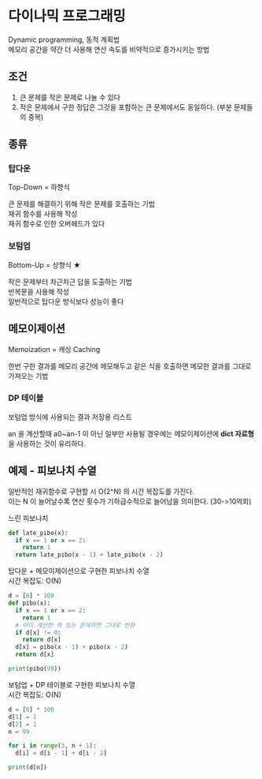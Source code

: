 # 다이나믹 프로그래밍
Dynamic programming, 동적 계획법  
메모리 공간을 약간 더 사용해 연산 속도를 비약적으로 증가시키는 방법

## 조건
1. 큰 문제를 작은 문제로 나눌 수 있다
2. 작은 문제에서 구한 정답은 그것을 포함하는 큰 문제에서도 동일하다. (부분 문제들의 중복)

## 종류
### 탑다운 
Top-Down = 하향식  

큰 문제를 해결하기 위해 작은 문제를 호출하는 기법  
재귀 함수를 사용해 작성  
재귀 함수로 인한 오버헤드가 있다

### 보텀업
Bottom-Up = 상향식 ★  

작은 문제부터 차근차근 답을 도출하는 기법  
반복문을 사용해 작성  
일반적으로 탑다운 방식보다 성능이 좋다

## 메모이제이션
Memoization = 캐싱 Caching

한번 구한 결과를 메모리 공간에 메모해두고 같은 식을 호출하면 메모한 결과를 그대로 가져오는 기법

### DP 테이블
보텀업 방식에 사용되는 결과 저장용 리스트

an 을 계산할때 a0~an-1 이 아닌 일부만 사용될 경우에는
메모이제이션에 **dict 자료형**을 사용하는 것이 유리하다.

## 예제 - 피보나치 수열
일반적인 재귀함수로 구현할 시 O(2^N) 의 시간 복잡도를 가진다.  
이는 N 이 늘어날수록 연산 횟수가 기하급수적으로 늘어남을 의미한다. (30->10억회)

느린 피보나치
```python
def late_pibo(x):
  if x == 1 or x == 2:
    return 1
  return late_pibo(x - 1) + late_pibo(x - 2)
```

탑다운 + 메모이제이션으로 구현한 피보나치 수열  
시간 복잡도: O(N) 
```python
d = [0] * 100
def pibo(x):
  if x == 1 or x == 2:
    return 1
  # 이미 계산한 적 있는 문제라면 그대로 반환
  if d[x] != 0:
    return d[x]
  d[x] = pibo(x - 1) + pibo(x - 2)
  return d[x]

print(pibo(99))
```

보텀업 + DP 테이블로 구현한 피보나치 수열  
시간 복잡도: O(N)
```python
d = [0] * 100
d[1] = 1
d[2] = 1
n = 99

for i in range(3, n + 1):
  d[i] = d[i - 1] + d[i - 2]

print(d[n])
```